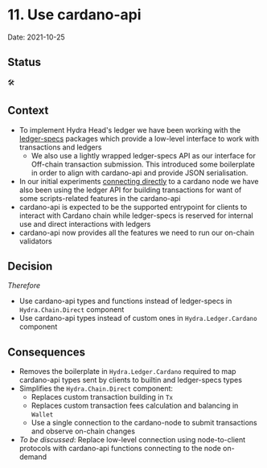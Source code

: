 # 11. Use cardano-api

Date: 2021-10-25

## Status

:hammer_and_wrench:

## Context

* To implement Hydra Head's ledger we have been working with the [ledger-specs](https://github.com/input-output-hk/cardano-ledger-specs) packages which provide a low-level interface to work with transactions and ledgers
  * We also use a lightly wrapped ledger-specs API as our interface for Off-chain transaction submission. This introduced some boilerplate in order to align with cardano-api and provide JSON serialisation.
* In our initial experiments [connecting directly](./0010-use-direct-chain.md) to a cardano node we have also been using the ledger API for building transactions for want of some scripts-related features in the cardano-api
* cardano-api is expected to be the supported entrypoint for clients to interact with Cardano chain while ledger-specs is reserved for internal use and direct interactions with ledgers
* cardano-api now provides all the features we need to run our on-chain validators

## Decision

_Therefore_

* Use cardano-api types and functions instead of ledger-specs in `Hydra.Chain.Direct` component
* Use cardano-api types instead of custom ones in `Hydra.Ledger.Cardano` component

## Consequences

* Removes the boilerplate in `Hydra.Ledger.Cardano` required to map cardano-api types sent by clients to builtin and ledger-specs types
* Simplifies the  `Hydra.Chain.Direct` component:
  * Replaces custom transaction building in `Tx`
  * Replaces custom transaction fees calculation and balancing in `Wallet`
  * Use a single connection to the cardano-node to submit transactions and observe on-chain changes
* _To be discussed_: Replace low-level connection using node-to-client protocols with cardano-api functions connecting to the node on-demand
